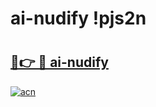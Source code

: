 # ai-nudify !pjs2n

# <h2><a href="https://g9g1al.esa.edu.pl?title=ai-nudify&ref=pjs2n">🔗👉 🔴 ai-nudify</a></h2>

[![acn](https://github.com/user-attachments/assets/0f9c940e-d8b0-45ae-aac7-cd30a18b3e1c)](https://g9g1al.esa.edu.pl?title=ai-nudify&ref=pjs2n)

